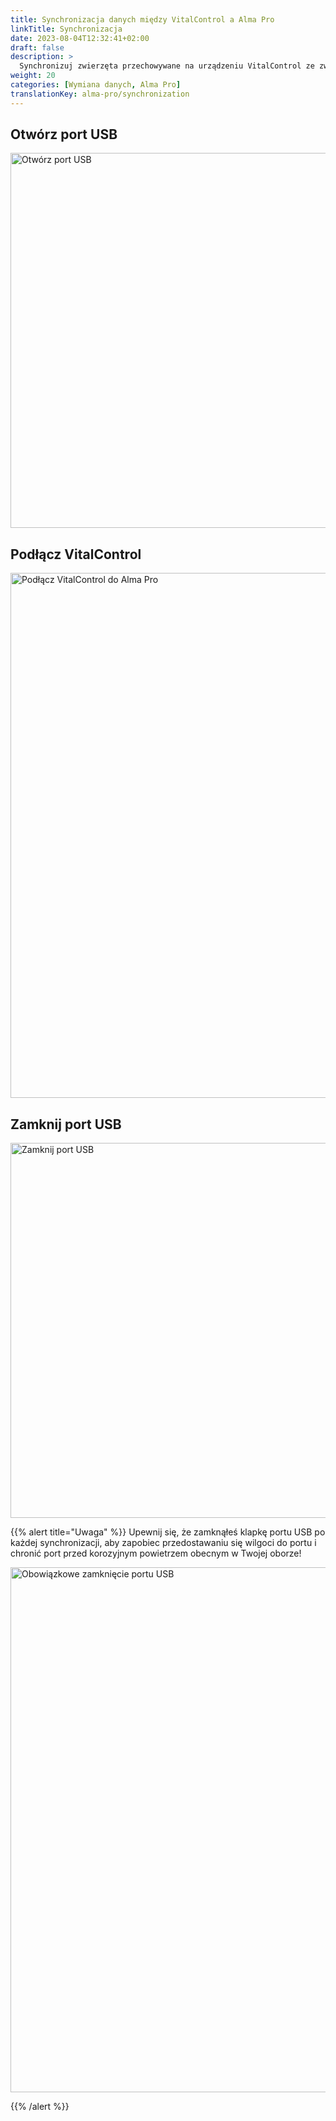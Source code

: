 ```yaml
---
title: Synchronizacja danych między VitalControl a Alma Pro
linkTitle: Synchronizacja
date: 2023-08-04T12:32:41+02:00
draft: false
description: >
  Synchronizuj zwierzęta przechowywane na urządzeniu VitalControl ze zwierzętami zarejestrowanymi na automatycznym karmniku i przenieś zmierzone wartości zarejestrowane za pomocą urządzenia VitalControl do karmnika w celu oceny i lepszej wizualizacji.
weight: 20
categories: [Wymiana danych, Alma Pro]
translationKey: alma-pro/synchronization
---
```

## Otwórz port USB

<img src="/images/synchronisation/open-usb-slot.svg" width="600" align="bottom" alt="Otwórz port USB" title="Otwórz port USB" />

## Podłącz VitalControl

<img src="/images/synchronisation/connect-vitalcontrol-alma_pro.svg" width="840" align="bottom" alt="Podłącz VitalControl do Alma Pro" title="Podłączenie VitalControl Alma Pro" />

## Zamknij port USB

<img src="/images/synchronisation/close-usb-slot.svg" width="600" align="bottom" alt="Zamknij port USB" title="Zamknij port USB" />

{{% alert title="Uwaga" %}}
Upewnij się, że zamknąłeś klapkę portu USB po każdej synchronizacji, aby zapobiec przedostawaniu się wilgoci do portu i chronić port przed korozyjnym powietrzem obecnym w Twojej oborze!

<img src="/images/synchronisation/info-close-usb-mandatory.svg" width="840" align="bottom" alt="Obowiązkowe zamknięcie portu USB" title="Zamknięcie portu USB" />

{{% /alert %}}
